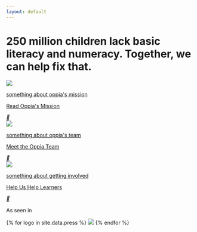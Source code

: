 ```yaml
---
layout: default
---
```


<h1>250 million children lack basic literacy and numeracy. Together, we can help fix that.</h1>

<div id="icons">
  <a href="#">
    <div class="icon-holder">
      <div class="icon-background">
        <img src="{{ site.baseurl }}/images/icon-mission.png" />
      </div>
      <div class="icons-text-container">
        <p>something about oppia's mission</p>
      </div>
      <div class="icons-cta-container">
        <p>Read Oppia's Mission</p>
        <i class="material-icons">&#xE5C8;</i>
      </div>
    </div>
  </a>
  <a href="#">
    <div class="icon-holder">
      <div class="icon-background">
        <img src="{{ site.baseurl }}/images/icon-team.png" />
      </div>
      <div class="icons-text-container">
        <p>something about oppia's team</p>
      </div>
      <div class="icons-cta-container">
        <p>Meet the Oppia Team</p>
        <i class="material-icons">&#xE5C8;</i>
      </div>
    </div>
  </a>
  <a href="#">
    <div class="icon-holder">
      <div class="icon-background">
        <img src="{{ site.baseurl }}/images/icon-get-involved.png" />
      </div>
      <div class="icons-text-container">
        <p>something about getting involved</p>
      </div>
      <div class="icons-cta-container">
        <p>Help Us Help Learners</p>
        <i class="material-icons">&#xE5C8;</i>
      </div>
    </div>
  </a>
</div>

<div id="press">
  <p>As seen in</p>
  {% for logo in site.data.press %}
    <a href="{{ logo.link }}"><img src="{{ site.baseurl }}/images/{{ logo.image }}" style="height: {{ logo.height }}px; margin-top: {{ logo.margin_top }}px" /></a>
  {% endfor %}
</div>
